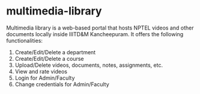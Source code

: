 # multimedia-library
Multimedia library is a web-based portal that hosts NPTEL videos and other documents locally inside IIITD&M Kancheepuram.
It offers the following functionalities:
1. Create/Edit/Delete a department
2. Create/Edit/Delete a course
3. Upload/Delete videos, documents, notes, assignments, etc. 
4. View and rate videos
5. Login for Admin/Faculty
6. Change credentials for Admin/Faculty

